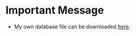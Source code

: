 # Important Message

* My own database file can be downloaded [here](https://drive.google.com/file/d/1WfZKZcGskI86h2VEu_wZ_rFugoAbOwmd/view?usp=sharing).